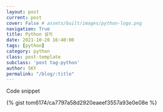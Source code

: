 ```yaml
---
layout: post
current: post
cover: False # assets/built/images/python-logo.png
navigation: True
title: Python 설치
date: 2021-10-20 16:40:00
tags: [python]
category: python
class: post-template
subclass: 'post tag-python'
author: SKY
permalink: "/blog/:title"
---
```

 

Code snippet

{% gist tom6174/ca7797a58d2920eaeef3557a93e0e08e %}
